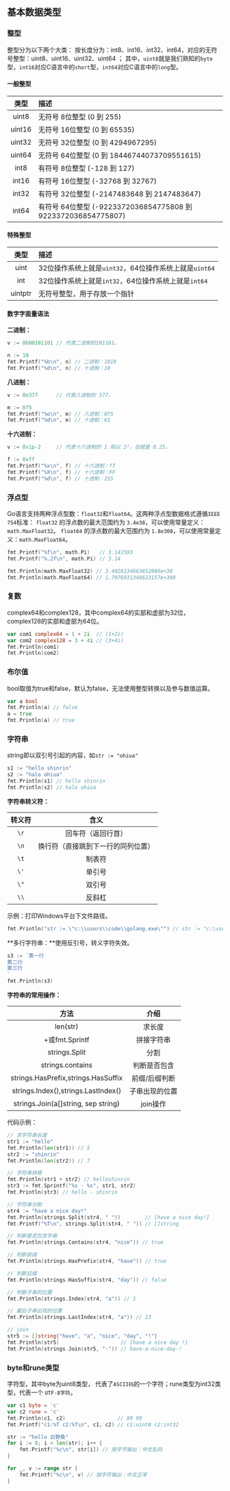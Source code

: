 ## 基本数据类型

### 整型

 整型分为以下两个大类： 按长度分为：int8、int16、int32、int64，对应的无符号整型：uint8、uint16、uint32、uint64 ； 其中，`uint8`就是我们熟知的`byte`型，`int16`对应C语言中的`short`型，`int64`对应C语言中的`long`型。 

#### 一般整型

|  类型  | 描述                                                         |
| :----: | :----------------------------------------------------------- |
| uint8  | 无符号 8位整型 (0 到 255)                                    |
| uint16 | 无符号 16位整型 (0 到 65535)                                 |
| uint32 | 无符号 32位整型 (0 到 4294967295)                            |
| uint64 | 无符号 64位整型 (0 到 18446744073709551615)                  |
|  int8  | 有符号 8位整型 (-128 到 127)                                 |
| int16  | 有符号 16位整型 (-32768 到 32767)                            |
| int32  | 有符号 32位整型 (-2147483648 到 2147483647)                  |
| int64  | 有符号 64位整型 (-9223372036854775808 到 9223372036854775807) |

#### 特殊整型

|  类型   | 描述                                                   |
| :-----: | :----------------------------------------------------- |
|  uint   | 32位操作系统上就是`uint32`，64位操作系统上就是`uint64` |
|   int   | 32位操作系统上就是`int32`，64位操作系统上就是`int64`   |
| uintptr | 无符号整型，用于存放一个指针                           |

#### 数字字面量语法

**二进制：**

```go
v := 0b00101101	// 代表二进制的101101。

n := 10
fmt.Printf("%b\n", n) // 二进制：1010
fmt.Printf("%d\n", n) // 十进制：10
```

**八进制：**

```go
v := 0o377		// 代表八进制的 377。

m := 075
fmt.Printf("%o\n", m) // 八进制：075
fmt.Printf("%d\n", m) // 十进制：61
```

**十六进制：**

```go
v := 0x1p-2 	// 代表十六进制的 1 除以 2²，也就是 0.25。

f := 0xff
fmt.Printf("%x\n", f) // 十六进制：ff
fmt.Printf("%X\n", f) // 十六进制：FF
fmt.Printf("%d\n", f) // 十进制：255
```

### 浮点型

 Go语言支持两种浮点型数：`float32`和`float64`。这两种浮点型数据格式遵循`IEEE 754`标准： `float32` 的浮点数的最大范围约为 `3.4e38`，可以使用常量定义：`math.MaxFloat32`。 `float64` 的浮点数的最大范围约为 `1.8e308`，可以使用常量定义：`math.MaxFloat64`。 

```GO
fmt.Printf("%f\n", math.Pi)   // 3.141593
fmt.Printf("%.2f\n", math.Pi) // 3.14

fmt.Println(math.MaxFloat32) // 3.4028234663852886e+38
fmt.Println(math.MaxFloat64) // 1.7976931348623157e+308
```

### 复数

complex64和complex128，其中complex64的实部和虚部为32位，complex128的实部和虚部为64位。

```go
var com1 complex64 = 1 + 2i  // (1+2i)
var com2 complex128 = 3 + 4i // (3+4i)
fmt.Println(com1)
fmt.Println(com2)
```

### 布尔值

bool取值为true和false，默认为false，无法使用整型转换以及参与数值运算。

```go
var a bool
fmt.Println(a) // false
a = true
fmt.Println(a) // true
```

### 字符串

string即以双引号引起的内容，如```str := "ohiua"```

```go
s1 := "hello shinrin"
s2 := "halo ohiua"
fmt.Println(s1) // hello shinrin
fmt.Println(s2) // halo ohiua
```

**字符串转义符：**

| 转义符 |                含义                |
| :----: | :--------------------------------: |
|  `\r`  |         回车符（返回行首）         |
|  `\n`  | 换行符（直接跳到下一行的同列位置） |
|  `\t`  |               制表符               |
|  `\'`  |               单引号               |
|  `\"`  |               双引号               |
|  `\\`  |               反斜杠               |

示例：打印Windows平台下文件路径。

```go
fmt.Println("str := \"c:\\users\\code\\golang.exe\"") // str := "c:\user\code\golang.exe"
```

**多行字符串：**使用反引号，转义字符失效。

```go
s3 := `第一行
第二行
第三行
`
fmt.Println(s3)
```

**字符串的常用操作：**

|                方法                 |      介绍      |
| :---------------------------------: | :------------: |
|              len(str)               |     求长度     |
|           +或fmt.Sprintf            |   拼接字符串   |
|            strings.Split            |      分割      |
|          strings.contains           |  判断是否包含  |
| strings.HasPrefix,strings.HasSuffix | 前缀/后缀判断  |
| strings.Index(),strings.LastIndex() | 子串出现的位置 |
| strings.Join(a[]string, sep string) |    join操作    |

代码示例：

```go
// 求字符串长度
str1 := "hello"
fmt.Println(len(str1)) // 5
str2 := "shinrin"
fmt.Println(len(str2)) // 7

// 字符串拼接
fmt.Println(str1 + str2) // helloshinrin
str3 := fmt.Sprintf("%s - %s", str1, str2)
fmt.Println(str3) // hello - shinrin

// 字符串分割
str4 := "have a nice day!"
fmt.Println(strings.Split(str4, " "))        // [have a nice day!]
fmt.Printf("%T\n", strings.Split(str4, " ")) // []string

// 判断是否包含字串
fmt.Println(strings.Contains(str4, "nice")) // true

// 判断前缀
fmt.Println(strings.HasPrefix(str4, "have")) // true

// 判断后缀
fmt.Println(strings.HasSuffix(str4, "day")) // false

// 判断子串的位置
fmt.Println(strings.Index(str4, "a")) // 1

// 最后子串出现的位置
fmt.Println(strings.LastIndex(str4, "a")) // 13

// join
str5 := []string{"have", "a", "nice", "day", "!"}
fmt.Println(str5)                    // [have a nice day !]
fmt.Println(strings.Join(str5, "-")) // have-a-nice-day-!
```

### byte和rune类型

字符型，其中byte为uint8类型， 代表了`ASCII码`的一个字符；rune类型为int32类型，代表一个 `UTF-8字符`。 

```go
var c1 byte = 'c'
var c2 rune = 'c'
fmt.Println(c1, c2)                 // 99 99
fmt.Printf("c1:%T c2:%T\n", c1, c2) // c1:uint8 c2:int32

str := "hello 白野桑"
for i := 0; i < len(str); i++ {
    fmt.Printf("%c\n", str[i]) // 按字节输出：中文乱码
}

for _, v := range str {
    fmt.Printf("%c\n", v) // 按字符输出：中文正常
}
```

